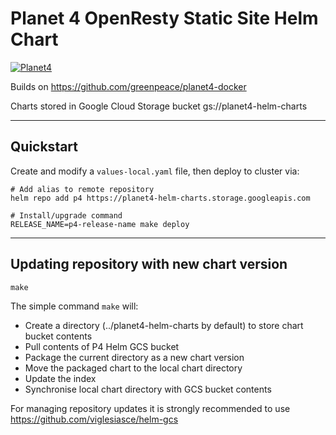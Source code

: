 # Planet 4 OpenResty Static Site Helm Chart

[![Planet4](https://cdn-images-1.medium.com/letterbox/300/36/50/50/1*XcutrEHk0HYv-spjnOej2w.png?source=logoAvatar-ec5f4e3b2e43---fded7925f62)](https://medium.com/planet4)

Builds on https://github.com/greenpeace/planet4-docker

Charts stored in Google Cloud Storage bucket gs://planet4-helm-charts

---

## Quickstart

Create and modify a `values-local.yaml` file, then deploy to cluster via:

```
# Add alias to remote repository
helm repo add p4 https://planet4-helm-charts.storage.googleapis.com

# Install/upgrade command
RELEASE_NAME=p4-release-name make deploy
```

---

## Updating repository with new chart version

```
make
```

The simple command `make` will:
-   Create a directory (../planet4-helm-charts by default) to store chart bucket contents
-   Pull contents of P4 Helm GCS bucket
-   Package the current directory as a new chart version
-   Move the packaged chart to the local chart directory
-   Update the index
-   Synchronise local chart directory with GCS bucket contents

For managing repository updates it is strongly recommended to use https://github.com/viglesiasce/helm-gcs
